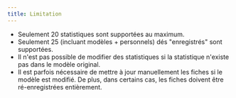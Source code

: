 ```yaml
---
title: Limitation
---
```


- Seulement 20 statistiques sont supportées au maximum.
- Seulement 25 (incluant modèles + personnels) dés "enregistrés" sont supportées.
- Il n'est pas possible de modifier des statistiques si la statistique n'existe pas dans le modèle original. 
- Il est parfois nécessaire de mettre à jour manuellement les fiches si le modèle est modifié. De plus, dans certains cas, les fiches doivent être ré-enregistrées entièrement. 